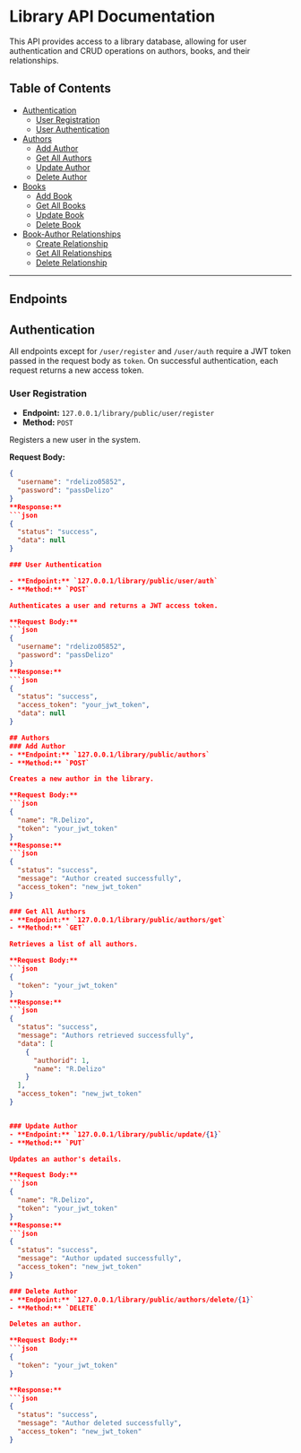 # Library API Documentation

This API provides access to a library database, allowing for user authentication and CRUD operations on authors, books, and their relationships.

## Table of Contents

- [Authentication](#authentication)
  - [User Registration](#user-registration)
  - [User Authentication](#user-authentication)
- [Authors](#authors)
  - [Add Author](#add-author)
  - [Get All Authors](#get-all-authors)
  - [Update Author](#update-author)
  - [Delete Author](#delete-author)
- [Books](#books)
  - [Add Book](#add-book)
  - [Get All Books](#get-all-books)
  - [Update Book](#update-book)
  - [Delete Book](#delete-book)
- [Book-Author Relationships](#book-author-relationships)
  - [Create Relationship](#create-relationship)
  - [Get All Relationships](#get-all-relationships)
  - [Delete Relationship](#delete-relationship)

---
## Endpoints

## Authentication

All endpoints except for `/user/register` and `/user/auth` require a JWT token passed in the request body as `token`. On successful authentication, each request returns a new access token.

### User Registration

- **Endpoint:** `127.0.0.1/library/public/user/register`
- **Method:** `POST`

Registers a new user in the system.

**Request Body:**
```json
{
  "username": "rdelizo05852",
  "password": "passDelizo"
}
**Response:**
```json
{
  "status": "success",
  "data": null
}

### User Authentication

- **Endpoint:** `127.0.0.1/library/public/user/auth`
- **Method:** `POST`

Authenticates a user and returns a JWT access token.

**Request Body:**
```json
{
  "username": "rdelizo05852",
  "password": "passDelizo"
}
**Response:**
```json
{
  "status": "success",
  "access_token": "your_jwt_token",
  "data": null
}

## Authors
### Add Author
- **Endpoint:** `127.0.0.1/library/public/authors`
- **Method:** `POST`

Creates a new author in the library.

**Request Body:**
```json
{
  "name": "R.Delizo",
  "token": "your_jwt_token"
}
**Response:**
```json
{
  "status": "success",
  "message": "Author created successfully",
  "access_token": "new_jwt_token"
}

### Get All Authors
- **Endpoint:** `127.0.0.1/library/public/authors/get`
- **Method:** `GET`

Retrieves a list of all authors.

**Request Body:**
```json
{
  "token": "your_jwt_token"
}
**Response:**
```json
{
  "status": "success",
  "message": "Authors retrieved successfully",
  "data": [
    {
      "authorid": 1,
      "name": "R.Delizo"
    }
  ],
  "access_token": "new_jwt_token"
}


### Update Author
- **Endpoint:** `127.0.0.1/library/public/update/{1}`
- **Method:** `PUT`

Updates an author's details.

**Request Body:**
```json
{
  "name": "R.Delizo",
  "token": "your_jwt_token"
}
**Response:**
```json
{
  "status": "success",
  "message": "Author updated successfully",
  "access_token": "new_jwt_token"
}

### Delete Author
- **Endpoint:** `127.0.0.1/library/public/authors/delete/{1}`
- **Method:** `DELETE`

Deletes an author.

**Request Body:**
```json
{
  "token": "your_jwt_token"
}

**Response:**
```json
{
  "status": "success",
  "message": "Author deleted successfully",
  "access_token": "new_jwt_token"
}







